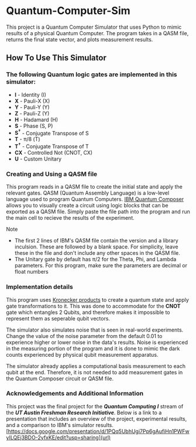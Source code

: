 # Quantum-Computer-Sim

This project is a Quantum Computer Simulator that uses Python to mimic results of a physical Quantum Computer. The program takes in a QASM file, returns the final state vector, and plots measurement results.

## How To Use This Simulator
### The following Quantum logic gates are implemented in this simulator:
* __I__ - Identity (I)
* __X__ - Pauli-X (X)
* __Y__ - Pauli-Y (Y)
* __Z__ - Pauli-Z (Y)
* __H__ - Hadamard (H)
* __S__ - Phase (S, P)
* __S<sup>†</sup>__ - Conjugate Transpose of S
* __T__ - π/8 (T)
* __T<sup>†</sup>__ - Conjugate Transpose of T
* __CX__ - Controlled Not (CNOT, CX)
* __U__ - Custom Unitary

### Creating and Using a QASM file
This program reads in a QASM file to create the initial state and apply the relevant gates. QASM (Quantum Assembly Language) is a low-level language used to program Quantum Computers. 
[IBM Quantum Composer](https://quantum.ibm.com/composer/files/new) allows you to visually create a circuit using logic blocks that can be exported as a QASM file. Simply paste the file path into the program and run the main cell to recieve the results of the experiment.

> [!NOTE]
> * The first 2 lines of IBM's QASM file contain the version and a library inculsion. These are followed by a blank space. For simplicity, leave these in the file and don't include any other spaces in the QASM file.
> * The Unitary gate by default has π/2 for the Theta, Phi, and Lambda parameters. For this program, make sure the parameters are decimal or float numbers

### Implementation details
This program uses [Kronecker products](https://en.wikipedia.org/wiki/Kronecker_product) to create a quantum state and apply gate transformations to it. This was done to accommodate for the __CNOT__ gate which entangles 2 Qubits, and therefore makes it impossible to represent them as seperable qubit vectors.

The simulator also simulates noise that is seen in real-world experiments. Change the value of the noise parameter from the default 0.01 to experience higher or lower noise in the data's results. Noise is experienced in the measuring portion of the program and it is done to mimic the dark counts experienced by physical qubit measurement apparatus.

The simulator already applies a computational basis measurement to each qubit at the end. Therefore, it is not needed to add measurement gates in the Quantum Composer circuit or QASM file.

### Acknowledgements and Additional Information
This project was the final project for the ___Quantum Computing I___ stream of the ___UT Austin Freshman Research Initiative___.
Below is a link to a presentation that includes an overview of the project, experimental results, and a comparison to IBM's simulator results.
[https://docs.google.com/presentation/d/1PQq5UbhUgi7Pp6gAufiHn1PWFwyILQEj3BDO-2yfxKE/edit?usp=sharing](url)

